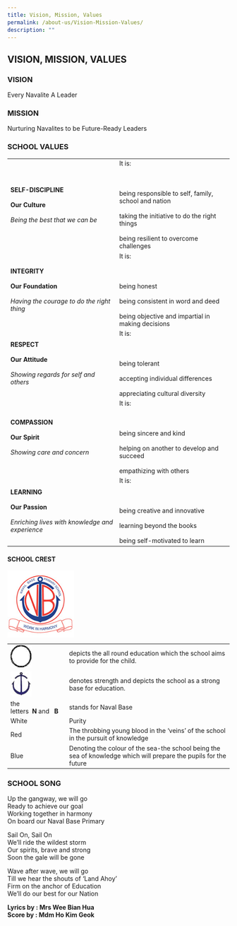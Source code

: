 ```yaml
---
title: Vision, Mission, Values
permalink: /about-us/Vision-Mission-Values/
description: ""
---
```

## VISION, MISSION, VALUES


### VISION
Every Navalite A Leader

### MISSION
Nurturing Navalites to be Future-Ready Leaders  
  

### SCHOOL VALUES

|                                                                     |                                                                                                                                                    |
|---------------------------------------------------------------------|----------------------------------------------------------------------------------------------------------------------------------------------------|
| **SELF-DISCIPLINE** <br><br> **Our Culture** <br><br> *Being the best that we can be*           |  It is:   <br> <br><br><br>being responsible to self, family, school and nation <br><br> taking the initiative to do the right things <br><br> being resilient to overcome challenges|
| **INTEGRITY** <br><br> **Our Foundation** <br><br> *Having the courage to do the right thing* | It is: <br><br><br><br>being honest <br><br> being consistent in word and deed <br><br> being objective and impartial in making decisions
| **RESPECT** <br><br>**Our Attitude** <br><br> *Showing regards for self and others*            | It is:   <br><br><br><br> being tolerant <br><br>accepting individual differences <br><br> appreciating cultural diversity                                                           |
| **COMPASSION** <br><br>**Our Spirit** <br><br>*Showing care and concern*                     | It is: <br><br><br><br>being sincere and kind <br><br>helping on another to develop and succeed <br><br> empathizing with others                                                  |
| **LEARNING** <br><br> **Our Passion** <br><br>*Enriching lives with knowledge and experience*  | It is: <br><br><br><br> being creative and innovative <br><br> learning beyond the books <br><br> being self-motivated to learn                                                     |

#### SCHOOL CREST

<img style="width: 30%;" src="/images/crest.jpeg" align="center">

<br>

|  | | 
| -------- | -------- | 
| <img style="width: 40%;" src="/images/circle.jpeg"> | depicts the all round education which the school aims to provide for the child.   | 
|  <img style="width: 40%;" src="/images/anchor.jpeg">    | denotes strength and depicts the school as a strong base for education.    | 
| the letters&nbsp;&nbsp;**N**&nbsp;and&nbsp;&nbsp;&nbsp;**B**     |   stands for Naval Base  | 
| White     | Purity     | 
| Red     | The throbbing young blood in the ‘veins’ of the school in the pursuit of knowledge     | 
| Blue     | Denoting the colour of the sea-the school being the sea of knowledge which will prepare the pupils for the future     |

### SCHOOL SONG
Up the gangway, we will go  <br>
Ready to achieve our goal  <br>
Working together in harmony  <br>
On board our Naval Base Primary  <br>

Sail On, Sail On <br>
We’ll ride the wildest storm <br>
Our spirits, brave and strong  <br>
Soon the gale will be gone <br> 

Wave after wave, we will go <br>
Till we hear the shouts of ‘Land Ahoy’<br>
Firm on the anchor of Education <br>
We’ll do our best for our Nation


**Lyrics by : Mrs Wee Bian Hua**  <br>
**Score by : Mdm Ho Kim Geok**